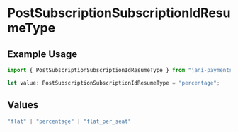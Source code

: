 # PostSubscriptionSubscriptionIdResumeType

## Example Usage

```typescript
import { PostSubscriptionSubscriptionIdResumeType } from "jani-payments/models/operations";

let value: PostSubscriptionSubscriptionIdResumeType = "percentage";
```

## Values

```typescript
"flat" | "percentage" | "flat_per_seat"
```